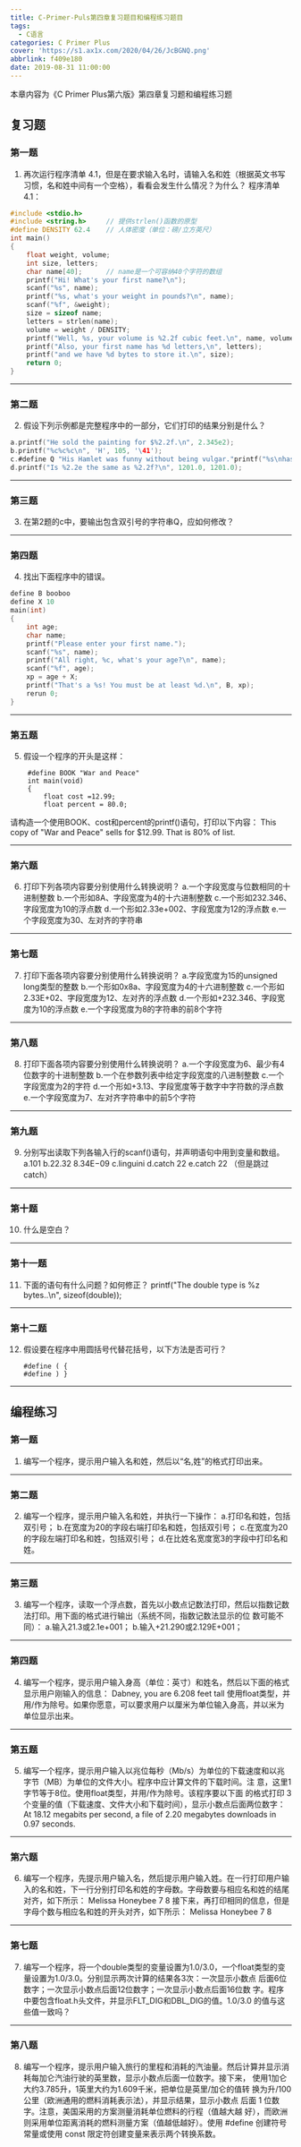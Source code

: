 ```yaml
---
title: C-Primer-Puls第四章复习题目和编程练习题目
tags:
  - C语言
categories: C Primer Plus
cover: 'https://s1.ax1x.com/2020/04/26/JcBGNQ.png'
abbrlink: f409e180
date: 2019-08-31 11:00:00
---
```



本章内容为《C Primer Plus第六版》第四章复习题和编程练习题


## 复习题

### 第一题
1. 再次运行程序清单 4.1，但是在要求输入名时，请输入名和姓（根据英文书写习惯，名和姓中间有一个空格），看看会发生什么情况？为什么？
程序清单4.1：
``` c
#include <stdio.h>
#include <string.h>     // 提供strlen()函数的原型
#define DENSITY 62.4    // 人体密度（单位：磅/立方英尺）
int main()
{
    float weight, volume;
    int size, letters;
    char name[40];      // name是一个可容纳40个字符的数组
    printf("Hi! What's your first name?\n");
    scanf("%s", name);
    printf("%s, what's your weight in pounds?\n", name);
    scanf("%f", &weight);
    size = sizeof name;
    letters = strlen(name);
    volume = weight / DENSITY;
    printf("Well, %s, your volume is %2.2f cubic feet.\n", name, volume);
    printf("Also, your first name has %d letters,\n", letters);
    printf("and we have %d bytes to store it.\n", size);
    return 0;
}
```

<!--more-->

----------

### 第二题
2. 假设下列示例都是完整程序中的一部分，它们打印的结果分别是什么？
``` c
a.printf("He sold the painting for $%2.2f.\n", 2.345e2);
b.printf("%c%c%c\n", 'H', 105, '\41');
c.#define Q "His Hamlet was funny without being vulgar."printf("%s\nhas %dcharacters.\n", Q, strlen(Q));
d.printf("Is %2.2e the same as %2.2f?\n", 1201.0, 1201.0);

```


----------



### 第三题
3. 在第2题的c中，要输出包含双引号的字符串Q，应如何修改？

----------


### 第四题
4. 找出下面程序中的错误。
``` c
define B booboo
define X 10
main(int)
{
    int age;
    char name;
    printf("Please enter your first name.");
    scanf("%s", name);
    printf("All right, %c, what's your age?\n", name);
    scanf("%f", age);
    xp = age + X;
    printf("That's a %s! You must be at least %d.\n", B, xp);
    rerun 0;
}
```

----------


### 第五题
5. 假设一个程序的开头是这样：

        #define BOOK "War and Peace"
        int main(void)
        {
            float cost =12.99;
            float percent = 80.0;
请构造一个使用BOOK、cost和percent的printf()语句，打印以下内容：
        This copy of "War and Peace" sells for $12.99.
        That is 80% of list.

----------


### 第六题
6. 打印下列各项内容要分别使用什么转换说明？
a.一个字段宽度与位数相同的十进制整数
b.一个形如8A、字段宽度为4的十六进制整数
c.一个形如232.346、字段宽度为10的浮点数
d.一个形如2.33e+002、字段宽度为12的浮点数
e.一个字段宽度为30、左对齐的字符串

----------


### 第七题
7. 打印下面各项内容要分别使用什么转换说明？
a.字段宽度为15的unsigned long类型的整数
b.一个形如0x8a、字段宽度为4的十六进制整数
c.一个形如2.33E+02、字段宽度为12、左对齐的浮点数
d.一个形如+232.346、字段宽度为10的浮点数
e.一个字段宽度为8的字符串的前8个字符

----------


### 第八题
8. 打印下面各项内容要分别使用什么转换说明？
a.一个字段宽度为6、最少有4位数字的十进制整数
b.一个在参数列表中给定字段宽度的八进制整数
c.一个字段宽度为2的字符
d.一个形如+3.13、字段宽度等于数字中字符数的浮点数
e.一个字段宽度为7、左对齐字符串中的前5个字符

----------


### 第九题
9. 分别写出读取下列各输入行的scanf()语句，并声明语句中用到变量和数组。
a.101
b.22.32 8.34E−09
c.linguini
d.catch 22 e.catch 22 （但是跳过catch）

----------


### 第十题
10. 什么是空白？

----------


### 第十一题
11. 下面的语句有什么问题？如何修正？
        printf("The double type is %z bytes..\n", sizeof(double));

----------


### 第十二题
12. 假设要在程序中用圆括号代替花括号，以下方法是否可行？

        #define ( {
        #define ) }


----------




## 编程练习

### 第一题
1. 编写一个程序，提示用户输入名和姓，然后以“名,姓”的格式打印出来。

----------


### 第二题
2. 编写一个程序，提示用户输入名和姓，并执行一下操作：
a.打印名和姓，包括双引号；
b.在宽度为20的字段右端打印名和姓，包括双引号；
c.在宽度为20的字段左端打印名和姓，包括双引号；
d.在比姓名宽度宽3的字段中打印名和姓。

----------


### 第三题
3. 编写一个程序，读取一个浮点数，首先以小数点记数法打印，然后以指数记数法打印。用下面的格式进行输出（系统不同，指数记数法显示的位 数可能不同）：
a.输入21.3或2.1e+001；
b.输入+21.290或2.129E+001；

----------


### 第四题
4. 编写一个程序，提示用户输入身高（单位：英寸）和姓名，然后以下面的格式显示用户刚输入的信息：
Dabney, you are 6.208 feet tall
使用float类型，并用/作为除号。如果你愿意，可以要求用户以厘米为单位输入身高，并以米为单位显示出来。

----------


### 第五题
5. 编写一个程序，提示用户输入以兆位每秒（Mb/s）为单位的下载速度和以兆字节（MB）为单位的文件大小。程序中应计算文件的下载时间。注 意，这里1字节等于8位。使用float类型，并用/作为除号。该程序要以下面 的格式打印 3 个变量的值（下载速度、文件大小和下载时间），显示小数点后面两位数字： At 18.12 megabits per second, a file of 2.20 megabytes downloads in 0.97 seconds.

----------


### 第六题
6. 编写一个程序，先提示用户输入名，然后提示用户输入姓。在一行打印用户输入的名和姓，下一行分别打印名和姓的字母数。字母数要与相应名和姓的结尾对齐，如下所示：
        Melissa  Honeybee
              7         8
接下来，再打印相同的信息，但是字母个数与相应名和姓的开头对齐，如下所示：
        Melissa  Honeybee
        7        8

----------


### 第七题
7. 编写一个程序，将一个double类型的变量设置为1.0/3.0，一个float类型的变量设置为1.0/3.0。分别显示两次计算的结果各3次：一次显示小数点 后面6位数字；一次显示小数点后面12位数字；一次显示小数点后面16位数 字。程序中要包含float.h头文件，并显示FLT_DIG和DBL_DIG的值。1.0/3.0 的值与这些值一致吗？

----------


### 第八题
8. 编写一个程序，提示用户输入旅行的里程和消耗的汽油量。然后计算并显示消耗每加仑汽油行驶的英里数，显示小数点后面一位数字。接下来， 使用1加仑大约3.785升，1英里大约为1.609千米，把单位是英里/加仑的值转 换为升/100公里（欧洲通用的燃料消耗表示法），并显示结果，显示小数点 后面 1 位数字。注意，美国采用的方案测量消耗单位燃料的行程（值越大越 好），而欧洲则采用单位距离消耗的燃料测量方案（值越低越好）。使用 #define 创建符号常量或使用 const 限定符创建变量来表示两个转换系数。